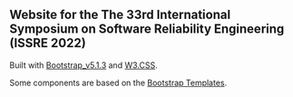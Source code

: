 ## Website for the The 33rd International Symposium on Software Reliability Engineering (ISSRE 2022)

Built with [Bootstrap_v5.1.3](https://getbootstrap.com/) and [W3.CSS](https://www.w3schools.com/w3css/default.asp).

Some components are based on the [Bootstrap Templates](https://getbootstrap.com/docs/5.1/examples/).